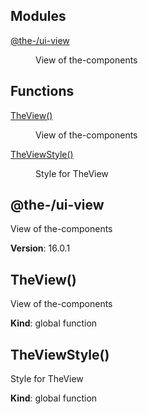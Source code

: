 <!--- Code generated by @the-/script-doc. DO NOT EDIT. -->

## Modules

<dl>
<dt><a href="#module_@the-/ui-view">@the-/ui-view</a></dt>
<dd><p>View of the-components</p>
</dd>
</dl>

## Functions

<dl>
<dt><a href="#TheView">TheView()</a></dt>
<dd><p>View of the-components</p>
</dd>
<dt><a href="#TheViewStyle">TheViewStyle()</a></dt>
<dd><p>Style for TheView</p>
</dd>
</dl>

<a name="module_@the-/ui-view"></a>

## @the-/ui-view
View of the-components

**Version**: 16.0.1  
<a name="TheView"></a>

## TheView()
View of the-components

**Kind**: global function  
<a name="TheViewStyle"></a>

## TheViewStyle()
Style for TheView

**Kind**: global function  
